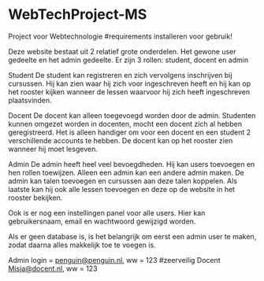 # WebTechProject-MS
Project voor Webtechnologie
#requirements installeren voor gebruik!

Deze website bestaat uit 2 relatief grote onderdelen. Het gewone user gedeelte en het admin gedeelte. Er zijn 3 rollen: student, docent en admin

Student
De student kan registreren en zich vervolgens inschrijven bij cursussen. Hij kan zien waar hij zich voor ingeschreven heeft en hij kan op het rooster kijken wanneer de lessen waarvoor hij zich heeft ingeschreven plaatsvinden.

Docent
De docent kan alleen toegevoegd worden door de admin. Studenten kunnen omgezet worden in docenten, mocht een docent zich al hebben geregistreerd. Het is alleen handiger om voor een docent en een student 2 verschillende accounts te hebben.
De docent kan op het rooster zien wanneer hij moet lesgeven.

Admin
De admin heeft heel veel bevoegdheden. Hij kan users toevoegen en hen rollen toewijzen. Alleen een admin kan een andere admin maken. De admin kan talen toevoegen en cursussen aan deze talen koppelen. Als laatste kan hij ook alle lessen toevoegen en deze op de website in het rooster bekijken.

Ook is er nog een instellingen panel voor alle users. Hier kan gebruikersnaam, email en wachtwoord gewijzigd worden.

Als er geen database is, is het belangrijk om eerst een admin user te maken, zodat daarna alles makkelijk toe te voegen is.

Admin login = penguin@penguin.nl, ww = 123 #zeerveilig
Docent Misja@docent.nl, ww = 123
